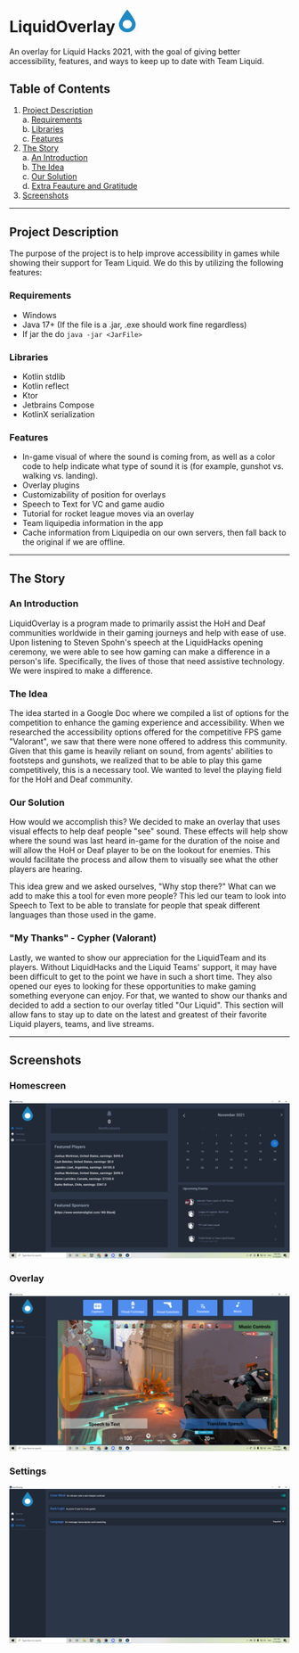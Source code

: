 # **LiquidOverlay <img src="SoftwareOverlay/src\main/resources/logo/logoTransparent.svg" width="30">**

An overlay for Liquid Hacks 2021, with the goal of giving better accessibility, features, and ways to keep up to date with Team Liquid.
## Table of Contents

1. [Project Description](#pd)\
    a. [Requirements](#requirements)\
    b. [Libraries](#libraries)\
    c. [Features](#features)
2. [The Story](#story)\
    a. [An Introduction](#intro)\
    b. [The Idea](#idea)\
    c. [Our Solution](#solution)\
    d. [Extra Feauture and Gratitude](#thankyou)
3. [Screenshots](#ss)
<hr>

## Project Description <a name="pd"></a>

The purpose of the project is to help improve accessibility in games while showing their support for Team Liquid. We do this by utilizing the following features:

### Requirements <a name="requirements"></a>
- Windows
- Java 17+ (If the file is a .jar, .exe should work fine regardless)
- If jar the do `java -jar <JarFile>`

### Libraries <a name="libraries"></a>
- Kotlin stdlib
- Kotlin reflect
- Ktor
- Jetbrains Compose
- KotlinX serialization


### Features <a name="features"></a>

* In-game visual of where the sound is coming from, as well as a color code to help indicate what type of sound it is (for example, gunshot vs. walking vs. landing).
* Overlay plugins
* Customizability of position for overlays
* Speech to Text for VC and game audio
* Tutorial for rocket league moves via an overlay
* Team liquipedia information in the app
* Cache information from Liquipedia on our own servers, then fall back to the original if we are offline.
<hr>

## The Story <a name="story"></a>

### An Introduction <a name="intro"></a>
LiquidOverlay is a program made to primarily assist the HoH and Deaf communities worldwide in their gaming journeys and help with ease of use. Upon listening to Steven Spohn's speech at the LiquidHacks opening ceremony, we were able to see how gaming can make a difference in a person's life. Specifically, the lives of those that need assistive technology. We were inspired to make a difference.

### The Idea <a name="idea"></a>
The idea started in a Google Doc where we compiled a list of options for the competition to enhance the gaming experience and accessibility. When we researched the accessibility options offered for the competitive FPS game "Valorant", we saw that there were none offered to address this community. Given that this game is heavily reliant on sound, from agents' abilities to footsteps and gunshots, we realized that to be able to play this game competitively, this is a necessary tool. We wanted to level the playing field for the HoH and Deaf community.

### Our Solution <a name="solution"></a>
How would we accomplish this? We decided to make an overlay that uses visual effects to help deaf people "see" sound. These effects will help show where the sound was last heard in-game for the duration of the noise and will allow the HoH or Deaf player to be on the lookout for enemies. This would facilitate the process and allow them to visually see what the other players are hearing.

This idea grew and we asked ourselves, "Why stop there?" What can we add to make this a tool for even more people? This led our team to look into Speech to Text to be able to translate for people that speak different languages than those used in the game.

### "My Thanks" - Cypher (Valorant) <a name="thankyou"></a>

Lastly, we wanted to show our appreciation for the LiquidTeam and its players. Without LiquidHacks and the Liquid Teams' support, it may have been difficult to get to the point we have in such a short time. They also opened our eyes to looking for these opportunities to make gaming something everyone can enjoy. For that, we wanted to show our thanks and decided to add a section to our overlay titled "Our Liquid". This section will allow fans to stay up to date on the latest and greatest of their favorite Liquid players, teams, and live streams.
<hr>

## Screenshots <a name="ss"></a>

### Homescreen
<img src="SoftwareOverlay/src\main/resources/image/HomeScreen.PNG">

### Overlay
<img src="SoftwareOverlay/src\main/resources/image/Overlay-min.PNG">

### Settings
<img src="SoftwareOverlay/src\main/resources/image/Settings.PNG">
